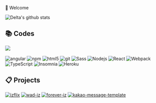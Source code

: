 🎈 Welcome

![Delta's github stats](https://github-readme-stats.vercel.app/api?username=delta-kor&count_private=true&show_icons=true)

## 📚 Codes
![](https://metrics.lecoq.io/delta-kor?template=classic&languages=1&lines=1&languages.limit=8&languages.sections=most-used&languages.colors=github&languages.threshold=0%25&languages.indepth=false&languages.recent.load=300&languages.recent.days=14&config.timezone=Asia%2FSeoul)<br><br>
<img alt="angular" src="https://img.shields.io/badge/-Angular-DD0031?style=flat-square&logo=angular&logoColor=white" />
<img alt="npm" src="https://img.shields.io/badge/-NPM-CB3837?style=flat-square&logo=npm&logoColor=white" />
<img alt="html5" src="https://img.shields.io/badge/-HTML5-E34F26?style=flat-square&logo=html5&logoColor=white" />
<img alt="git" src="https://img.shields.io/badge/-Git-F05032?style=flat-square&logo=git&logoColor=white" />
<img alt="Sass" src="https://img.shields.io/badge/-Sass-CC6699?style=flat-square&logo=sass&logoColor=white" />
<img alt="Nodejs" src="https://img.shields.io/badge/-Nodejs-43853d?style=flat-square&logo=Node.js&logoColor=white" />
<img alt="React" src="https://img.shields.io/badge/-React-45b8d8?style=flat-square&logo=react&logoColor=white" />
<img alt="Webpack" src="https://img.shields.io/badge/-Webpack-8DD6F9?style=flat-square&logo=webpack&logoColor=white" /> 
<img alt="TypeScript" src="https://img.shields.io/badge/-TypeScript-007ACC?style=flat-square&logo=typescript&logoColor=white" />
<img alt="Insomnia" src="https://img.shields.io/badge/-Insomnia-5849BE?style=flat-square&logo=insomnia&logoColor=white" />
<img alt="Heroku" src="https://img.shields.io/badge/-Heroku-430098?style=flat-square&logo=heroku&logoColor=white" />

## 📋 Projects
<a href="https://github.com/delta-kor/izflix" rel="izflix">![izflix](https://user-images.githubusercontent.com/48397257/174582920-e3e7bdc0-a790-4af4-860c-7db6b42f39bb.png)</a>
<a href="https://github.com/delta-kor/wad-iz" rel="wad-iz">![wad-iz](https://user-images.githubusercontent.com/48397257/174582725-863e59b5-57dc-45fa-aa17-a7f306c4a467.png)</a>
<a href="https://github.com/delta-kor/forever-iz" rel="forever-iz">![forever-iz](https://user-images.githubusercontent.com/48397257/174582954-695d296d-3447-405c-b2dd-a92bb18de4d7.png)</a>
<a href="https://github.com/delta-kor/kakao-message-template" rel="kakao-message-template">![kakao-message-template](https://user-images.githubusercontent.com/48397257/174582993-746e1f7a-1525-4e42-85d0-c3242afd3589.png)</a>
